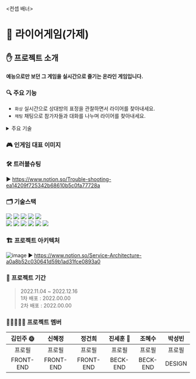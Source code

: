 <컨셉 배너>
# 👿 라이어게임(가제)

## ✋ 프로젝트 소개
#### 예능으로만 보던 그 게임을 실시간으로 즐기는 온라인 게임입니다.

### 🔍 주요 기능
- `화상` 실시간으로 상대방의 표정을 관찰하면서 라이어를 찾아내세요.
- `채팅` 채팅으로 참가자들과 대화를 나누며 라이어를 찾아내세요.

<details>
<summary>주요 기술</summary>

  #### OpenVidu
  - content
  #### SockJS/StompJS
  - content
  #### CI/CD
  - content

</details>

### 🎮 인게임 대표 이미지

### 🛠️ 트러블슈팅
▶ https://www.notion.so/Trouble-shooting-ea14209f725342b68610b5c0fa77728a

### 🗂️ 기술스택
<img src="https://img.shields.io/badge/HTML-E34F26?style=for-the-badge&logo=HTML5&logoColor=white"/> <img src="https://img.shields.io/badge/Sass-CC6699?style=for-the-badge&logo=Sass&logoColor=white"/> <img src="https://img.shields.io/badge/JavaScript-F7DF1E?style=for-the-badge&logo=JavaScript&logoColor=black"/> <img src="https://img.shields.io/badge/React-61DAFB?style=for-the-badge&logo=React&logoColor=black"/> <img src="https://img.shields.io/badge/Redux Toolkit-764ABC?style=for-the-badge&logo=Redux&logoColor=white"/> <br> <img src="https://img.shields.io/badge/Axios-5A29E4?style=for-the-badge&logo=Axios&logoColor=white"/> <img src="https://img.shields.io/badge/MUI-007FFF?style=for-the-badge&logo=MUI&logoColor=white"/> <img src="https://img.shields.io/badge/WebRTC-333333?style=for-the-badge&logo=WebRTC&logoColor=white"/> <img src="https://img.shields.io/badge/openVidu-06d362?style=for-the-badge&logo=oepnVidu&logoColor=white"/> <img src="https://img.shields.io/badge/sockjs-333333?style=for-the-badge&logo=sockjs&logoColor=white"/> <img src="https://img.shields.io/badge/stomp-333333?style=for-the-badge&logo=stomp&logoColor=white"/>


### 🏗️ 프로젝트 아키텍처
![image](https://user-images.githubusercontent.com/112993031/203712629-d18f4bb6-9f67-48a0-8b91-cae658e3d657.png)
▶ https://www.notion.so/Service-Architecture-a0a8b52c030641d59b1ad31fce0893a0

### 📆 프로젝트 기간

> 2022.11.04 ~ 2022.12.16  
> 1차 배포 : 2022.00.00  
> 2차 배포 : 2022.00.00

### 🙋🏻‍♀️🙋🏻 프로젝트 멤버

|김민주 🌞|신혜정|정건희|진세훈 🌝|조혜수|박성빈|
|:---:|:---:|:---:|:---:|:---:|:---:|
|프로필|프로필|프로필|프로필|프로필|프로필|
|FRONT-END|FRONT-END|FRONT-END|BECK-END|BECK-END|DESIGN|
